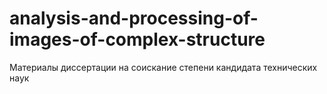 # analysis-and-processing-of-images-of-complex-structure
Материалы диссертации на соискание степени кандидата технических наук

